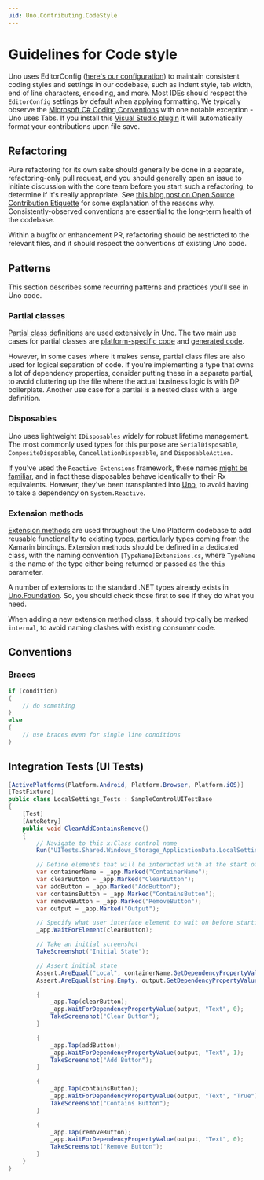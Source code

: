 ```yaml
---
uid: Uno.Contributing.CodeStyle
---
```


# Guidelines for Code style

Uno uses EditorConfig ([here's our configuration](https://github.com/unoplatform/uno/blob/master/.editorconfig)) to maintain consistent coding styles and settings in our codebase, such as indent style, tab width, end of line characters, encoding, and more. Most IDEs should respect the `EditorConfig` settings by default when applying formatting. We typically observe the [Microsoft C# Coding Conventions](https://learn.microsoft.com/dotnet/csharp/programming-guide/inside-a-program/coding-conventions) with one notable exception - Uno uses Tabs. If you install this [Visual Studio plugin](https://marketplace.visualstudio.com/items?itemName=mynkow.FormatdocumentonSave) it will automatically format your contributions upon file save.

## Refactoring

Pure refactoring for its own sake should generally be done in a separate, refactoring-only pull request, and you should generally open an issue to initiate discussion with the core team before you start such a refactoring, to determine if it's really appropriate. See [this blog post on Open Source Contribution Etiquette](https://tirania.org/blog/archive/2010/Dec-31.html) for some explanation of the reasons why. Consistently-observed conventions are essential to the long-term health of the codebase.

Within a bugfix or enhancement PR, refactoring should be restricted to the relevant files, and it should respect the conventions of existing Uno code.

## Patterns

This section describes some recurring patterns and practices you'll see in Uno code.

### Partial classes

[Partial class definitions](https://learn.microsoft.com/dotnet/csharp/programming-guide/classes-and-structs/partial-classes-and-methods) are used extensively in Uno. The two main use cases for partial classes are [platform-specific code](../../platform-specific-csharp.md) and [generated code](xref:Uno.Contributing.Overviewmd#generated-notimplemented-stubs).

However, in some cases where it makes sense, partial class files are also used for logical separation of code. If you're implementing a type that owns a lot of dependency properties, consider putting these in a separate partial, to avoid cluttering up the file where the actual business logic is with DP boilerplate. Another use case for a partial is a nested class with a large definition.

### Disposables

Uno uses lightweight `IDisposables` widely for robust lifetime management. The most commonly used types for this purpose are `SerialDisposable`, `CompositeDisposable`, `CancellationDisposable`, and `DisposableAction`.

If you've used the `Reactive Extensions` framework, these names [might be familiar](https://learn.microsoft.com/previous-versions/dotnet/reactive-extensions/hh229090(v=vs.103)), and in fact these disposables behave identically to their Rx equivalents. However, they've been transplanted into [Uno](../../../../src/Uno.Foundation/Uno.Core.Extensions/Uno.Core.Extensions.Disposables/Disposables), to avoid having to take a dependency on `System.Reactive`.

### Extension methods

[Extension methods](https://learn.microsoft.com/dotnet/csharp/programming-guide/classes-and-structs/extension-methods) are used throughout the Uno Platform codebase to add reusable functionality to existing types, particularly types coming from the Xamarin bindings. Extension methods should be defined in a dedicated class, with the naming convention `[TypeName]Extensions.cs`, where `TypeName` is the name of the type either being returned or passed as the `this` parameter.

A number of extensions to the standard .NET types already exists in [Uno.Foundation](../../../../src/Uno.Foundation/Uno.Core.Extensions). So, you should check those first to see if they do what you need.

When adding a new extension method class, it should typically be marked `internal`, to avoid naming clashes with existing consumer code.

## Conventions

### Braces

```csharp
if (condition)
{
    // do something
}
else
{
    // use braces even for single line conditions
}
```

## Integration Tests (UI Tests)

```csharp
[ActivePlatforms(Platform.Android, Platform.Browser, Platform.iOS)]
[TestFixture]
public class LocalSettings_Tests : SampleControlUITestBase
{
    [Test]
    [AutoRetry]
    public void ClearAddContainsRemove()
    {
        // Navigate to this x:Class control name
        Run("UITests.Shared.Windows_Storage_ApplicationData.LocalSettings");

        // Define elements that will be interacted with at the start of the test
        var containerName = _app.Marked("ContainerName");
        var clearButton = _app.Marked("ClearButton");
        var addButton = _app.Marked("AddButton");
        var containsButton = _app.Marked("ContainsButton");
        var removeButton = _app.Marked("RemoveButton");
        var output = _app.Marked("Output");

        // Specify what user interface element to wait on before starting test execution
        _app.WaitForElement(clearButton);

        // Take an initial screenshot
        TakeScreenshot("Initial State");

        // Assert initial state
        Assert.AreEqual("Local", containerName.GetDependencyPropertyValue("Text")?.ToString());
        Assert.AreEqual(string.Empty, output.GetDependencyPropertyValue("Text")?.ToString());

        {
            _app.Tap(clearButton);
            _app.WaitForDependencyPropertyValue(output, "Text", 0);
            TakeScreenshot("Clear Button");
        }

        {
            _app.Tap(addButton);
            _app.WaitForDependencyPropertyValue(output, "Text", 1);
            TakeScreenshot("Add Button");
        }

        {
            _app.Tap(containsButton);
            _app.WaitForDependencyPropertyValue(output, "Text", "True");
            TakeScreenshot("Contains Button");
        }

        {
            _app.Tap(removeButton);
            _app.WaitForDependencyPropertyValue(output, "Text", 0);
            TakeScreenshot("Remove Button");
        }
    }
}
```
